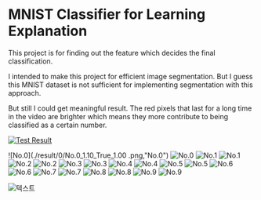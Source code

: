 # MNIST Classifier for Learning Explanation

This project is for finding out the feature which decides the final classification.

I intended to make this project for efficient image segmentation.
But I guess this MNIST dataset is not sufficient for implementing segmentation with this approach.

But still I could get meaningful result.
The red pixels that last for a long time in the video are brighter which means they more contribute to being classified as a certain number.


[![Test Result](./result/5/No.5_0.50_True_1.00.png)](https://youtu.be/riGnxcfSY2c)


![No.0](./result/0/No.0_1.10_True_1.00 .png,"No.0")
![No.0](./result/0/No.0_0.55_True_1.00.png)
![No.1](./result/1/No.1_1.10_True_1.00.png)
![No.1](./result/1/No.1_0.50_True_1.00.png)
![No.2](./result/2/No.2_1.10_True_1.00.png)
![No.2](./result/2/No.2_0.45_True_1.00.png)
![No.3](./result/3/No.3_1.10_True_1.00.png)
![No.3](./result/3/No.3_0.35_True_1.00.png)
![No.4](./result/4/No.4_1.10_True_1.00.png)
![No.4](./result/4/No.4_0.55_True_1.00.png)
![No.5](./result/5/No.5_1.10_True_1.00.png)
![No.5](./result/5/No.5_0.50_True_1.00.png)
![No.6](./result/6/No.6_1.10_True_1.00.png)
![No.6](./result/6/No.6_0.50_True_1.00.png)
![No.7](./result/7/No.7_1.10_True_1.00.png)
![No.7](./result/7/No.7_0.45_True_1.00.png)
![No.8](./result/8/No.8_1.10_True_1.00.png)
![No.8](./result/8/No.8_0.45_True_1.00.png)
![No.9](./result/9/No.9_1.10_True_1.00.png)
![No.9](./result/9/No.9_0.45_True_1.00.png)


![텍스트](http://cfile24.uf.tistory.com/image/2444873B57E257821FA2AE)